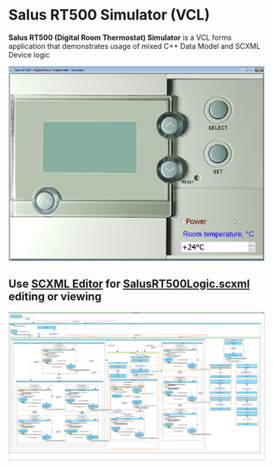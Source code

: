 # Salus RT500 Simulator (VCL)
**Salus RT500 (Digital Room Thermostat) Simulator** is a VCL forms application that demonstrates usage of mixed C++ Data Model and SCXML Device logic

![AppPreview](https://raw.githubusercontent.com/alexzhornyak/Salus-RT500-Simulator/master/Images/SalusPreview.gif)

## Use [SCXML Editor](https://github.com/alexzhornyak/ScxmlEditor-Tutorial) for [SalusRT500Logic.scxml](https://github.com/alexzhornyak/UscxmlCLib/blob/master/Examples/StateCharts/SalusRT500Logic.scxml) editing or viewing

![SalusLogicLua](../../Images/SalusRT500LogicLua.png)
